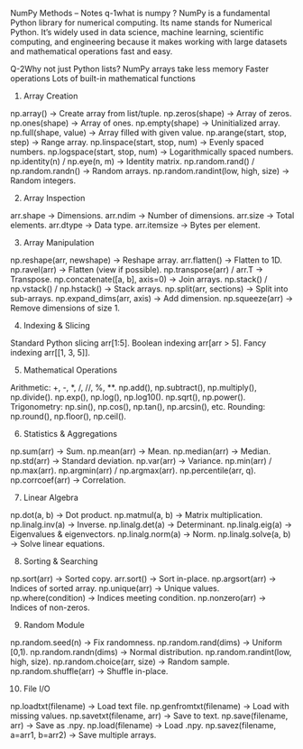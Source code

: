 NumPy Methods – Notes
q-1what is numpy ?
NumPy is a fundamental Python library for numerical computing. Its name stands for Numerical Python. It’s widely used in data science, machine learning, scientific computing, and engineering because it makes working with large datasets and mathematical operations fast and easy.


Q-2Why not just Python lists?
NumPy arrays take less memory
Faster operations
Lots of built-in mathematical functions


1. Array Creation

np.array() → Create array from list/tuple.
np.zeros(shape) → Array of zeros.
np.ones(shape) → Array of ones.
np.empty(shape) → Uninitialized array.
np.full(shape, value) → Array filled with given value.
np.arange(start, stop, step) → Range array.
np.linspace(start, stop, num) → Evenly spaced numbers.
np.logspace(start, stop, num) → Logarithmically spaced numbers.
np.identity(n) / np.eye(n, m) → Identity matrix.
np.random.rand() / np.random.randn() → Random arrays.
np.random.randint(low, high, size) → Random integers.

2. Array Inspection

arr.shape → Dimensions.
arr.ndim → Number of dimensions.
arr.size → Total elements.
arr.dtype → Data type.
arr.itemsize → Bytes per element.

3. Array Manipulation

np.reshape(arr, newshape) → Reshape array.
arr.flatten() → Flatten to 1D.
np.ravel(arr) → Flatten (view if possible).
np.transpose(arr) / arr.T → Transpose.
np.concatenate([a, b], axis=0) → Join arrays.
np.stack() / np.vstack() / np.hstack() → Stack arrays.
np.split(arr, sections) → Split into sub-arrays.
np.expand_dims(arr, axis) → Add dimension.
np.squeeze(arr) → Remove dimensions of size 1.

4. Indexing & Slicing

Standard Python slicing arr[1:5].
Boolean indexing arr[arr > 5].
Fancy indexing arr[[1, 3, 5]].

5. Mathematical Operations

Arithmetic: +, -, *, /, //, %, **.
np.add(), np.subtract(), np.multiply(), np.divide().
np.exp(), np.log(), np.log10().
np.sqrt(), np.power().
Trigonometry: np.sin(), np.cos(), np.tan(), np.arcsin(), etc.
Rounding: np.round(), np.floor(), np.ceil().

6. Statistics & Aggregations

np.sum(arr) → Sum.
np.mean(arr) → Mean.
np.median(arr) → Median.
np.std(arr) → Standard deviation.
np.var(arr) → Variance.
np.min(arr) / np.max(arr).
np.argmin(arr) / np.argmax(arr).
np.percentile(arr, q).
np.corrcoef(arr) → Correlation.

7. Linear Algebra

np.dot(a, b) → Dot product.
np.matmul(a, b) → Matrix multiplication.
np.linalg.inv(a) → Inverse.
np.linalg.det(a) → Determinant.
np.linalg.eig(a) → Eigenvalues & eigenvectors.
np.linalg.norm(a) → Norm.
np.linalg.solve(a, b) → Solve linear equations.

8. Sorting & Searching

np.sort(arr) → Sorted copy.
arr.sort() → Sort in-place.
np.argsort(arr) → Indices of sorted array.
np.unique(arr) → Unique values.
np.where(condition) → Indices meeting condition.
np.nonzero(arr) → Indices of non-zeros.

9. Random Module

np.random.seed(n) → Fix randomness.
np.random.rand(dims) → Uniform [0,1).
np.random.randn(dims) → Normal distribution.
np.random.randint(low, high, size).
np.random.choice(arr, size) → Random sample.
np.random.shuffle(arr) → Shuffle in-place.

10. File I/O

np.loadtxt(filename) → Load text file.
np.genfromtxt(filename) → Load with missing values.
np.savetxt(filename, arr) → Save to text.
np.save(filename, arr) → Save as .npy.
np.load(filename) → Load .npy.
np.savez(filename, a=arr1, b=arr2) → Save multiple arrays.